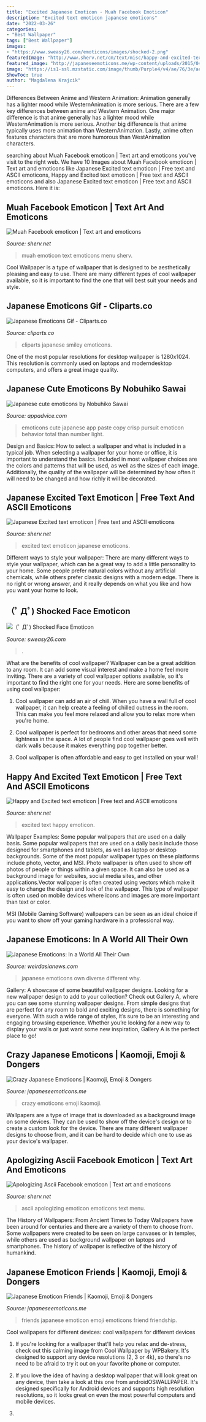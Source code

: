 ```yaml
---
title: "Excited Japanese Emoticon - Muah Facebook Emoticon"
description: "Excited text emoticon japanese emoticons"
date: "2022-03-26"
categories:
- "Best Wallpaper"
tags: ["Best Wallpaper"]
images:
- "https://www.sweasy26.com/emoticons/images/shocked-2.png"
featuredImage: "http://www.sherv.net/cm/text/misc/happy-and-excited-text-emoticon-c4-7121.png"
featured_image: "http://japaneseemoticons.me/wp-content/uploads/2015/04/friends.jpg"
image: "https://is1-ssl.mzstatic.com/image/thumb/Purple4/v4/ae/76/3e/ae763e69-91e1-f901-19ab-f7ac3f0afad4/source/512x512bb.jpg"
ShowToc: true
author: "Magdalena Krajcik"
---
```



Differences Between Anime and Western Animation: Animation generally has a lighter mood while WesternAnimation is more serious.
There are a few key differences between anime and Western Animation. One major difference is that anime generally has a lighter mood while WesternAnimation is more serious. Another big difference is that anime typically uses more animation than WesternAnimation. Lastly, anime often features characters that are more humorous than WestAnimation characters.

	

		
searching about Muah Facebook emoticon | Text art and emoticons you've visit to the right web. We have 10 Images about Muah Facebook emoticon | Text art and emoticons like Japanese Excited text emoticon | Free text and ASCII emoticons, Happy and Excited text emoticon | Free text and ASCII emoticons and also Japanese Excited text emoticon | Free text and ASCII emoticons. Here it is:
		
    
## Muah Facebook Emoticon | Text Art And Emoticons

<img loading=lazy src="http://www.sherv.net/cm/text/misc/muah-text-emoticon-large-c4-7407.png" onerror="this.onerror=null;this.src='https://tse3.mm.bing.net/th?id=OIP.Wfv8UQ87d1oX-qAdHiMAlwHaCr&amp;pid=15.1';" alt="Muah Facebook emoticon | Text art and emoticons">

_Source: sherv.net_

>muah emoticon text emoticons menu sherv. 

	

Cool Wallpaper is a type of wallpaper that is designed to be aesthetically pleasing and easy to use. There are many different types of cool wallpaper available, so it is important to find the one that will best suit your needs and style.

    
## Japanese Emoticons Gif - Cliparts.co

<img loading=lazy src="http://cliparts.co/cliparts/8ix/8xK/8ix8xK64T.jpg" onerror="this.onerror=null;this.src='https://tse3.mm.bing.net/th?id=OIP.HgLm4MYiGh2Rrtr7VbLVcQHaHa&amp;pid=15.1';" alt="Japanese Emoticons Gif - Cliparts.co">

_Source: cliparts.co_

>cliparts japanese smiley emoticons. 

	

One of the most popular resolutions for desktop wallpaper is 1280x1024. This resolution is commonly used on laptops and moderndesktop computers, and offers a great image quality.

    
## Japanese Cute Emoticons By Nobuhiko Sawai

<img loading=lazy src="https://is1-ssl.mzstatic.com/image/thumb/Purple4/v4/ae/76/3e/ae763e69-91e1-f901-19ab-f7ac3f0afad4/source/512x512bb.jpg" onerror="this.onerror=null;this.src='https://tse2.mm.bing.net/th?id=OIP.eCL5GuzBNaeqht_l0URqnwHaHa&amp;pid=15.1';" alt="Japanese cute emoticons by Nobuhiko Sawai">

_Source: appadvice.com_

>emoticons cute japanese app paste copy crisp pursuit emoticon behavior total than number light. 

	

Design and Basics: How to select a wallpaper and what is included in a typical job.
When selecting a wallpaper for your home or office, it is important to understand the basics. Included in most wallpaper choices are the colors and patterns that will be used, as well as the sizes of each image. Additionally, the quality of the wallpaper will be determined by how often it will need to be changed and how richly it will be decorated.

    
## Japanese Excited Text Emoticon | Free Text And ASCII Emoticons

<img loading=lazy src="http://www.sherv.net/cm/text/misc/japanese-excited-text-emoticon-large-inverted-1654.png" onerror="this.onerror=null;this.src='https://tse4.mm.bing.net/th?id=OIP.XWZPGI_avTXC0ktuhlY45QHaCK&amp;pid=15.1';" alt="Japanese Excited text emoticon | Free text and ASCII emoticons">

_Source: sherv.net_

>excited text emoticon japanese emoticons. 

	

Different ways to style your wallpaper:
There are many different ways to style your wallpaper, which can be a great way to add a little personality to your home. Some people prefer natural colors without any artificial chemicals, while others prefer classic designs with a modern edge. There is no right or wrong answer, and it really depends on what you like and how you want your home to look.

    
## （ﾟ Дﾟ) Shocked Face Emoticon

<img loading=lazy src="https://www.sweasy26.com/emoticons/images/shocked-2.png" onerror="this.onerror=null;this.src='https://tse2.mm.bing.net/th?id=OIP.BA9P6iRB9CdbYa4Lf3I1lQAAAA&amp;pid=15.1';" alt="（ﾟ Дﾟ) Shocked Face Emoticon">

_Source: sweasy26.com_

>. 

	

What are the benefits of cool wallpaper?
Wallpaper can be a great addition to any room. It can add some visual interest and make a home feel more inviting. There are a variety of cool wallpaper options available, so it's important to find the right one for your needs. Here are some benefits of using cool wallpaper: 
1. Cool wallpaper can add an air of chill. When you have a wall full of cool wallpaper, it can help create a feeling of chilled outness in the room. This can make you feel more relaxed and allow you to relax more when you're home. 

2. Cool wallpaper is perfect for bedrooms and other areas that need some lightness in the space. A lot of people find cool wallpaper goes well with dark walls because it makes everything pop together better. 

3. Cool wallpaper is often affordable and easy to get installed on your wall!

    
## Happy And Excited Text Emoticon | Free Text And ASCII Emoticons

<img loading=lazy src="http://www.sherv.net/cm/text/misc/happy-and-excited-text-emoticon-c4-7121.png" onerror="this.onerror=null;this.src='https://tse1.mm.bing.net/th?id=OIP.47STPKjTBtE3a5kCLNvUvgHaBg&amp;pid=15.1';" alt="Happy and Excited text emoticon | Free text and ASCII emoticons">

_Source: sherv.net_

>excited text happy emoticon. 

	

Wallpaper Examples: Some popular wallpapers that are used on a daily basis.
Some popular wallpapers that are used on a daily basis include those designed for smartphones and tablets, as well as laptop or desktop backgrounds. Some of the most popular wallpaper types on these platforms include photo, vector, and MSI. 
Photo wallpaper is often used to show off photos of people or things within a given space. It can also be used as a background image for websites, social media sites, and other applications.Vector wallpaper is often created using vectors which make it easy to change the design and look of the wallpaper. This type of wallpaper is often used on mobile devices where icons and images are more important than text or color. 

MSI (Mobile Gaming Software) wallpapers can be seen as an ideal choice if you want to show off your gaming hardware in a professional way.

    
## Japanese Emoticons: In A World All Their Own

<img loading=lazy src="https://i2.wp.com/www.weirdasianews.com/wp-content/uploads/2012/02/emote_2.jpg?resize=450%2C470" onerror="this.onerror=null;this.src='https://tse2.mm.bing.net/th?id=OIP.AA9HIf8NWacBPfidX4qaWwAAAA&amp;pid=15.1';" alt="Japanese Emoticons: In a World All Their Own">

_Source: weirdasianews.com_

>japanese emoticons own diverse different why. 

	

Gallery: A showcase of some beautiful wallpaper designs.
Looking for a new wallpaper design to add to your collection? Check out Gallery A, where you can see some stunning wallpaper designs. From simple designs that are perfect for any room to bold and exciting designs, there is something for everyone. With such a wide range of styles, it’s sure to be an interesting and engaging browsing experience. Whether you’re looking for a new way to display your walls or just want some new inspiration, Gallery A is the perfect place to go!





	
	
    
## Crazy Japanese Emoticons | Kaomoji, Emoji &amp; Dongers

<img loading=lazy src="http://japaneseemoticons.me/wp-content/uploads/2015/04/crazy.jpg" onerror="this.onerror=null;this.src='https://tse1.mm.bing.net/th?id=OIP.wv1tFHkcT5B-ytplff-S0AHaD4&amp;pid=15.1';" alt="Crazy Japanese Emoticons | Kaomoji, Emoji &amp; Dongers">

_Source: japaneseemoticons.me_

>crazy emoticons emoji kaomoji. 

	

Wallpapers are a type of image that is downloaded as a background image on some devices. They can be used to show off the device's design or to create a custom look for the device. There are many different wallpaper designs to choose from, and it can be hard to decide which one to use as your device's wallpaper.

    
## Apologizing Ascii Facebook Emoticon | Text Art And Emoticons

<img loading=lazy src="http://www.sherv.net/cm/text/misc/apologizing-ascii-text-emoticon-large-c4-2666.png" onerror="this.onerror=null;this.src='https://tse1.mm.bing.net/th?id=OIP.BHhcRQNtp-1Uq-o_Gv0w6gHaCX&amp;pid=15.1';" alt="Apologizing Ascii Facebook emoticon | Text art and emoticons">

_Source: sherv.net_

>ascii apologizing emoticon emoticons text menu. 

	

The History of Wallpapers: From Ancient Times to Today
Wallpapers have been around for centuries and there are a variety of them to choose from. Some wallpapers were created to be seen on large canvases or in temples, while others are used as background wallpaper on laptops and smartphones. The history of wallpaper is reflective of the history of humankind.

    
## Japanese Emoticon Friends | Kaomoji, Emoji &amp; Dongers

<img loading=lazy src="http://japaneseemoticons.me/wp-content/uploads/2015/04/friends.jpg" onerror="this.onerror=null;this.src='https://tse3.mm.bing.net/th?id=OIP.eHYPteKzliqyqlfZIoBb6AHaD4&amp;pid=15.1';" alt="Japanese Emoticon Friends | Kaomoji, Emoji &amp; Dongers">

_Source: japaneseemoticons.me_

>friends japanese emoticon emoji emoticons friend friendship. 

	

Cool wallpapers for different devices:
cool wallpapers for different devices 

1. If you're looking for a wallpaper that'll help you relax and de-stress, check out this calming image from Cool Wallpaper by WPBakery. It's designed to support any device resolutions (2, 3 or 4k), so there's no need to be afraid to try it out on your favorite phone or computer.

2. If you love the idea of having a desktop wallpaper that will look great on any device, then take a look at this one from androidOSWALLPAPER. It's designed specifically for Android devices and supports high resolution resolutions, so it looks great on even the most powerful computers and mobile devices.

3.

